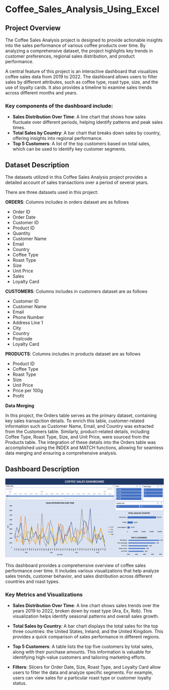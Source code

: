 # Coffee_Sales_Analysis_Using_Excel

## Project Overview

The Coffee Sales Analysis project is designed to provide actionable insights into the sales performance of various coffee products over time. By analyzing a comprehensive dataset, the project highlights key trends in customer preferences, regional sales distribution, and product performance.

A central feature of this project is an interactive dashboard that visualizes coffee sales data from 2019 to 2022. The dashboard allows users to filter sales by different attributes, such as coffee type, roast type, size, and the use of loyalty cards. It also provides a timeline to examine sales trends across different months and years.

### Key components of the dashboard include:

   - **Sales Distribution Over Time**: A line chart that shows how sales fluctuate over different periods, helping identify patterns and peak sales times.
   - **Total Sales by Country**: A bar chart that breaks down sales by country, offering insights into regional performance.
   - **Top 5 Customers**: A list of the top customers based on total sales, which can be used to identify key customer segments.

## Dataset Description

The datasets utilized in this Coffee Sales Analysis project provides a detailed account of sales transactions over a period of several years.

There are three datasets used in this project:

**ORDERS**: Columns includes in orders dataset are as follows
- Order ID
- Order Date
- Customer ID
- Product ID
- Quantity
- Customer Name
- Email
- Country
- Coffee Type
- Roast Type
- Size
- Unit Price
- Sales
- Loyalty Card

**CUSTOMERS**: Columns includes in customers dataset are as follows
- Customer ID
- Customer Name
- Email
- Phone Number
- Address Line 1
- City
- Country
- Postcode
- Loyalty Card

**PRODUCTS**: Columns includes in products dataset are as follows
- Product ID
- Coffee Type
- Roast Type
- Size
- Unit Price
- Price per 100g
- Profit

**Data Merging**

In this project, the Orders table serves as the primary dataset, containing key sales transaction details. To enrich this table, customer-related information such as Customer Name, Email, and Country was extracted from the Customers table. Similarly, product-related details, including Coffee Type, Roast Type, Size, and Unit Price, were sourced from the Products table. The integration of these details into the Orders table was accomplished using the INDEX and MATCH functions, allowing for seamless data merging and ensuring a comprehensive analysis.

## Dashboard Description

![dashboard of coffee sales analysis](https://github.com/PriyanshuG007/Coffee_Sales_Analysis_Using_Excel/blob/main/Dashboard_Screenshot.png?raw=true)

This dashboard provides a comprehensive overview of coffee sales performance over time. It includes various visualizations that help analyze sales trends, customer behavior, and sales distribution across different countries and roast types.

### Key Metrics and Visualizations

- **Sales Distribution Over Time**: A line chart shows sales trends over the years 2019 to 2022, broken down by roast type (Ara, Ex, Rob). This visualization helps identify seasonal patterns and overall sales growth.
 
- **Total Sales by Country**: A bar chart displays the total sales for the top three countries: the United States, Ireland, and the United Kingdom. This provides a quick comparison of sales performance in different regions.
  
- **Top 5 Customers**: A table lists the top five customers by total sales, along with their purchase amounts. This information is valuable for identifying high-value customers and tailoring marketing efforts.
 
- **Filters**: Slicers for Order Date, Size, Roast Type, and Loyalty Card allow users to filter the data and analyze specific segments. For example, users can view sales for a particular roast type or customer loyalty status.
  
